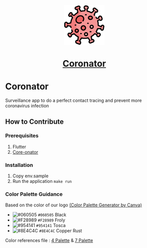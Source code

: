 <p align="center">
  <a href="https://coronator.id/">
    <img src="assets/icons/logo_64.png" height="128">
    <h1 align="center">Coronator</h1>
  </a>
</p>

# Coronator

Surveillance app to do a perfect contact tracing and prevent more coronavirus infection

## How to Contribute

### Prerequisites

1. Flutter
2. [Core-onator](https://github.com/coronatorid/core-onator/)

### Installation

1. Copy env.sample
2. Run the application `make run`

### Color Palette Guidance
Based on the color of our logo [(Color Palette Generator by Canva)](https://www.canva.com/colors/color-palette-generator/)
- ![#060505](https://via.placeholder.com/15/060505/000000?text=+) `#060505` Black
- ![#F28989](https://via.placeholder.com/15/F28989/000000?text=+) `#F28989` Froly
- ![#954141](https://via.placeholder.com/15/954141/000000?text=+) `#954141` Tosca
- ![#8E4C4C](https://via.placeholder.com/15/8E4C4C/000000?text=+) `#8E4C4C` Copper Rust

Color references file : [4 Palette](coronatorid-4palette.png) & [7 Palette](coronatorid-7palette.png)